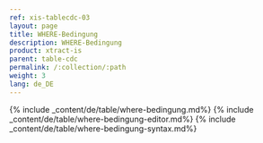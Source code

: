 ```yaml
---
ref: xis-tablecdc-03
layout: page
title: WHERE-Bedingung
description: WHERE-Bedingung
product: xtract-is
parent: table-cdc
permalink: /:collection/:path
weight: 3
lang: de_DE
---
```


{% include _content/de/table/where-bedingung.md%}
{% include _content/de/table/where-bedingung-editor.md%}
{% include _content/de/table/where-bedingung-syntax.md%}

